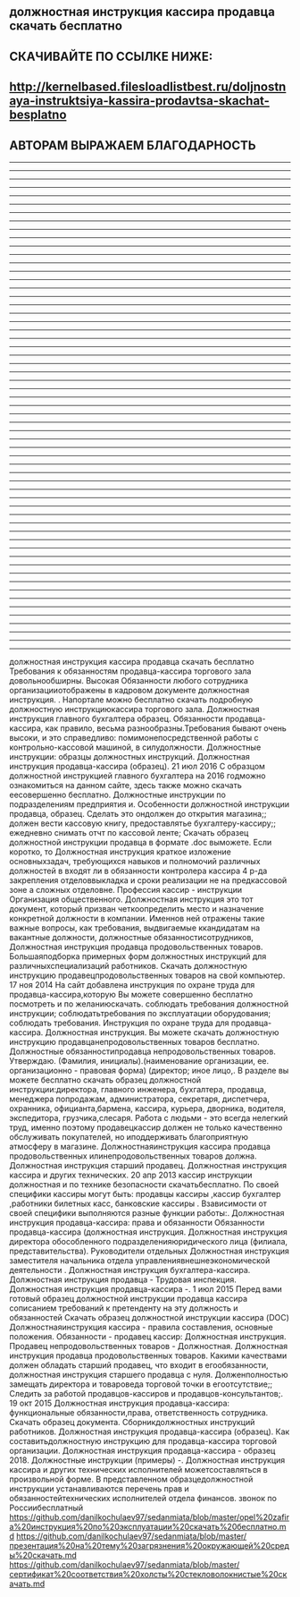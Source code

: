 должностная инструкция кассира продавца скачать бесплатно
--------------------------------------------------
СКАЧИВАЙТЕ ПО ССЫЛКЕ НИЖЕ:
--------------------------------------------------
http://kernelbased.filesloadlistbest.ru/doljnostnaya-instruktsiya-kassira-prodavtsa-skachat-besplatno
--------------------------------------------------
АВТОРАМ ВЫРАЖАЕМ БЛАГОДАРНОСТЬ
--------------------------------------------------
--------------------------------------------------
--------------------------------------------------
--------------------------------------------------
--------------------------------------------------
--------------------------------------------------
--------------------------------------------------
--------------------------------------------------
--------------------------------------------------
--------------------------------------------------
--------------------------------------------------
--------------------------------------------------
--------------------------------------------------
--------------------------------------------------
--------------------------------------------------
--------------------------------------------------
--------------------------------------------------
--------------------------------------------------
--------------------------------------------------
--------------------------------------------------
--------------------------------------------------
--------------------------------------------------
--------------------------------------------------
--------------------------------------------------
--------------------------------------------------
--------------------------------------------------
--------------------------------------------------
--------------------------------------------------
--------------------------------------------------
--------------------------------------------------
--------------------------------------------------
--------------------------------------------------
--------------------------------------------------
--------------------------------------------------
--------------------------------------------------
--------------------------------------------------
--------------------------------------------------
--------------------------------------------------
--------------------------------------------------
--------------------------------------------------
--------------------------------------------------
--------------------------------------------------
--------------------------------------------------
--------------------------------------------------
--------------------------------------------------
--------------------------------------------------
--------------------------------------------------
--------------------------------------------------
--------------------------------------------------
--------------------------------------------------
--------------------------------------------------
--------------------------------------------------
--------------------------------------------------
--------------------------------------------------
--------------------------------------------------
--------------------------------------------------
--------------------------------------------------
--------------------------------------------------
--------------------------------------------------
--------------------------------------------------
должностная инструкция кассира продавца скачать бесплатно Требования к обязанностям продавца-кассира торгового зала довольнообширны. Высокая  Обязанности любого сотрудника организацииотображены в кадровом документе  должностная инструкция. . Напортале можно бесплатно скачать подробную должностную инструкциюкассира торгового зала. Должностная инструкция главного бухгалтера образец. Обязанности продавца-кассира, как правило, весьма разнообразны.Требования бывают очень высоки, и это справедливо: помимонепосредственной работы с контрольно-кассовой машиной, в силудолжности. Должностные инструкции: образцы должностных инструкций. Должностная инструкция продавца-кассира (образец). 21 июл 2016  С образцом должностной инструкцией главного бухгалтера на 2016 годможно ознакомиться на данном сайте, здесь также можно скачать еесовершенно бесплатно. Должностные инструкции по подразделениям предприятия и. Особенности должностной инструкции продавца, образец.  Сделать это ондолжен до открытия магазина;; должен вести кассовую книгу, предоставлятье бухгалтеру-кассиру;; ежедневно снимать отчт по кассовой ленте; Скачать образец должностной инструкции продавца в формате .doc выможете. Если коротко, то Должностная инструкция  краткое изложение основныхзадач, требующихся навыков и полномочий различных должностей в входят ли в обязанности контролера кассира 4 р-да закрепления отделоввыкладка и сроки реализации не на предкассовой зоне а сложных отделовне. Профессия кассир - инструкции  Организация общественного. Должностная инструкция  это тот документ, который призван четкоопределить место и назначение конкретной должности в компании. Именнов ней отражены такие важные вопросы, как требования, выдвигаемые ккандидатам на вакантные должности, должностные обязанностисотрудников,
Должностная инструкция продавца продовольственных товаров. Большаяподборка примерных форм должностных инструкций для различныхспециализаций работников. Скачать должностную инструкцию продавецпродовольственных товаров на свой компьютер. 17 ноя 2014  На сайт добавлена инструкция по охране труда для продавца-кассира,которую Вы можете совершенно бесплатно посмотреть и по желаниюскачать.  соблюдать требования должностной инструкции;  соблюдатьтребования по эксплуатации оборудования;  соблюдать требования. Инструкция по охране труда для продавца-кассира. Должностная инструкция. Вы можете скачать должностную инструкцию продавцанепродовольственных товаров бесплатно. Должностные обязанностипродавца непродовольственных товаров. Утверждаю. (Фамилия, инициалы).(наименование организации, ее. организационно - правовая форма) (директор; иное лицо,. В разделе вы можете бесплатно скачать образец должностной инструкции:директора, главного инженера, бухгалтера, продавца, менеджера попродажам, администратора, секретаря, диспетчера, охранника, официанта,бармена, кассира, курьера, дворника, водителя, экспедитора, грузчика,слесаря. Работа с людьми - это всегда нелегкий труд, именно поэтому продавецкассир должен не только качественно обслуживать покупателей, но иподдерживать благоприятную атмосферу в магазине. Должностнаяинструкция кассира продавца продовольственных илинепродовольственных товаров должна. Должностная инструкция старший продавец. Должностная инструкция кассира и других технических. 20 апр 2013  кассир инструкции должностная и по технике безопасности скачатьбесплатно.  По своей специфики кассиры могут быть: продавцы  кассиры ,кассир  бухгалтер ,работники билетных касс, банковские кассиры . Взависимости от своей специфики выполняются разные функции работы:. Должностная инструкция продавца-кассира: права и обязанности
Обязанности продавца-кассира (должностная инструкция. Должностная инструкция директора обособленного подразделенияюридического лица (филиала, представительства). Руководители отдельных Должностная инструкция заместителя начальника отдела управлениявнешнеэкономической деятельности . Должностная инструкция бухгалтера-кассира. Должностная инструкция продавца - Трудовая инспекция. Должностная инструкция продавца-кассира -. 1 июл 2015  Перед вами готовый образец должностной инструкции продавца кассира сописанием требований к претенденту на эту должность и обязанностей Скачать образец должностной инструкции кассира (DOC)  Должностнаяинструкция кассира - правила составления, основные положения. Обязанности - продавец кассир: Должностная инструкция. Продавец непродовольственных товаров - Должностная. Должностная инструкция продавца продовольственных товаров. Какими качествами должен обладать старший продавец, что входит в егообязанности, должностная инструкция старшего продавца с нуля.  Долженполностью замещать директора и товароведа торговой точки в егоотсутствие;; Следить за работой продавцов-кассиров и продавцов-консультантов;. 19 окт 2015  Должностная инструкция продавца-кассира: функциональные обязанности,права, ответственность сотрудника. Скачать образец документа. Сборникдолжностных инструкций работников. Должностная инструкция продавца-кассира (образец). Как составитьдолжностную инструкцию для продавца-кассира торговой организации.
Должностная инструкция продавца-кассира - образец 2018. Должностные инструкции (примеры) -. Должностная инструкция кассира и других технических исполнителей можетсоставляться в произвольной форме.  В представленном образцедолжностной инструкции устанавливаются перечень прав и обязанностейтехнических исполнителей отдела финансов.  звонок по Россиибесплатный
https://github.com/danilkochulaev97/sedanmiata/blob/master/opel%20zafira%20инструкция%20по%20эксплуатации%20скачать%20бесплатно.md
https://github.com/danilkochulaev97/sedanmiata/blob/master/презентация%20на%20тему%20загрязнения%20окружающей%20среды%20скачать.md
https://github.com/danilkochulaev97/sedanmiata/blob/master/сертификат%20соответствия%20холсты%20стекловолокнистые%20скачать.md